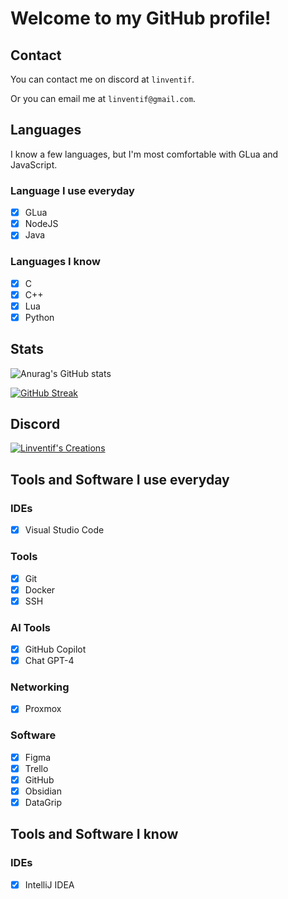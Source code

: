 # Welcome to my GitHub profile!

## Contact

You can contact me on discord at `linventif`.

Or you can email me at `linventif@gmail.com`.

## Languages

I know a few languages, but I'm most comfortable with GLua and JavaScript.

### Language I use everyday

- [x] GLua
- [x] NodeJS
- [x] Java

### Languages I know

- [x] C
- [x] C++
- [x] Lua
- [x] Python
  
## Stats

<!-- ![Top Langs](https://github-readme-stats.vercel.app/api/top-langs/?username=linventif&layout=normal) -->

![Anurag's GitHub stats](https://github-stats-4zx7fberj-linventif.vercel.app/api?username=linventif&show_icons=true)

[![GitHub Streak](https://github-readme-streak-stats.herokuapp.com/?user=linventif)](https://git.io/streak-stats)

<!-- [![trophy](https://github-profile-troph000) -->

## Discord

[![Linventif's Creations](https://i.imgur.com/Ro6EtDP.png)](https://linv.dev/discord)

## Tools and Software I use everyday

### IDEs

- [x] Visual Studio Code

### Tools

- [x] Git
- [x] Docker
- [x] SSH

### AI Tools

- [x] GitHub Copilot
- [x] Chat GPT-4

### Networking

- [x] Proxmox

### Software

- [x] Figma
- [x] Trello
- [x] GitHub
- [x] Obsidian
- [x] DataGrip

## Tools and Software I know

### IDEs

- [x] IntelliJ IDEA
